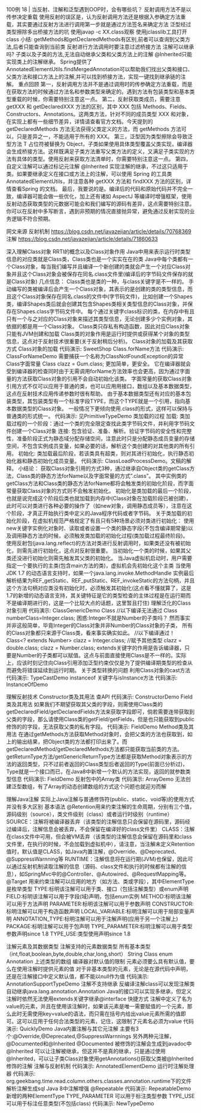 100例
18 | 当反射、注解和泛型遇到OOP时，会有哪些坑？
反射调用方法不是以传参决定重载
    使用反射的误区是，认为反射调用方法还是根据入参确定方法重载，其实要通过反射方法进行调用第一步就是通过方法签名来确定方法
泛型经过类型擦除多出桥接方法的坑
    使用javap -c XX.class观察
    使用jclasslib工具打开class
小结:
    getMethods和getDeclaredMethods有区别,前者可以查询到父类方法,后者只能查询到当前类
    反射进行方法调用时要注意过滤桥接方法
注解可以继承吗?
    子类以及子类的方法,无法自动继承父类和父类方法上的注解
    @Inherited只能实现类上的注解继承。
    Spring提供了AnnotatedElementUtils.findMergedAnnotation可以帮助我们找出父类和接口、父类方法和接口方法上的注解,并可以找到桥接方法，实现一键找到继承链的注解。
重点回顾
    第一，反射调用方法并不是通过调用时的传参确定方法重载，而是在获取方法的时候通过方法名和参数类型来确定的。遇到方法有包装类型和基本类型重载的时候，你需要特别注意这一点。
    第二，反射获取类成员，需要注意 getXXX 和 getDeclaredXXX 方法的区别，其中 XXX 包括 Methods、Fields、Constructors、Annotations。这两类方法，针对不同的成员类型 XXX 和对象，在实现上都有一些细节差异，详情请查看官方文档。今天提到的 getDeclaredMethods 方法无法获得父类定义的方法，而 getMethods 方法可以，只是差异之一，不能适用于所有的 XXX。
    第三，泛型因为类型擦除会导致泛型方法 T 占位符被替换为 Object，子类如果使用具体类型覆盖父类实现，编译器会生成桥接方法。这样既满足子类方法重写父类方法的定义，又满足子类实现的方法有具体的类型。使用反射来获取方法清单时，你需要特别注意这一点。
    第四，自定义注解可以通过标记元注解 @Inherited 实现注解的继承，不过这只适用于类。如果要继承定义在接口或方法上的注解，可以使用 Spring 的工具类 AnnotatedElementUtils，并注意各种 getXXX 方法和 findXXX 方法的区别，详情查看Spring 的文档。
    最后，我要说的是。编译后的代码和原始代码并不完全一致，编译器可能会做一些优化，加上还有诸如 AspectJ 等编译时增强框架，使用反射动态获取类型的元数据可能会和我们编写的源码有差异，这点需要特别注意。你可以在反射中多写断言，遇到非预期的情况直接抛异常，避免通过反射实现的业务逻辑不符合预期。


网文来源
反射机制
https://blog.csdn.net/javazejian/article/details/70768369
注解
https://blog.csdn.net/javazejian/article/details/71860633

深入理解Class对象
    RRTI的概念以及Class对象作用
        Java中用来表示运行时类型信息的对应类就是Class类，Class类也是一个实实在在的类
        Java中每个类都有一个Class对象，每当我们编写并且编译一个新创建的类就会产生一个对应Class对象并且这个Class对象会被保存在同名.class文件里(编译后的字节码文件保存的就是Class对象)
        几点信息：
            Class类也是类的一种，与class关键字是不一样的。
            手动编写的类被编译后会产生一个Class对象，其表示的是创建的类的类型信息，而且这个Class对象保存在同名.class的文件中(字节码文件)，比如创建一个Shapes类，编译Shapes类后就会创建其包含Shapes类相关类型信息的Class对象，并保存在Shapes.class字节码文件中。
            每个通过关键字class标识的类，在内存中有且只有一个与之对应的Class对象来描述其类型信息，无论创建多少个实例对象，其依据的都是用一个Class对象。
            Class类只存私有构造函数，因此对应Class对象只能有JVM创建和加载
            Class类的对象作用是运行时提供或获得某个对象的类型信息，这点对于反射技术很重要(关于反射稍后分析)。
    Class对象的加载及其获取方式
        Class对象的加载
            代码演示: SweetShop
        Class.forName方法
            代码演示: ClassForNameDemo
            需要捕获一个名称为ClassNotFoundException的异常
    Class字面常量
        Class clazz = Gum.class;
        更加简单，更安全。
        它在编译器就会受到编译器的检查同时由于无需调用forName方法效率也会更高，因为通过字面量的方法获取Class对象的引用不会自动初始化该类。
        字面常量的获取Class对象引用方式不仅可以应用于普通的类，也可以应用用接口，数组以及基本数据类型，这点在反射技术应用传递参数时很有帮助。
        由于基本数据类型还有对应的基本包装类型，其包装类型有一个标准字段TYPE，而这个TYPE就是一个引用，指向基本数据类型的Class对象。
        一般情况下更倾向使用.class的形式，这样可以保持与普通类的形式统一。
        代码演示: 见PrimitiveTypeDemo
    类加载的过程
        加载: 类加载过程的一个阶段：通过一个类的完全限定查找此类字节码文件，并利用字节码文件创建一个Class对象
        连接: 包含验证、准备、解析。验证字节码的安全性和完整性，准备阶段正式为静态域分配存储空间，注意此时只是分配静态成员变量的存储空间，不包含实例成员变量，如果必要的话，解析这个类创建的对其他类的所有引用。
        初始化: 类加载最后阶段，若该类具有超类，则对其进行初始化，执行静态初始化器和静态初始化成员变量。
        代码演示: ClassLoadProcessDemo。文稿的解释。
        小结论：
            获取Class对象引用的方式3种，通过继承自Object类的getClass方法，Class类的静态方法forName以及字面常量的方式”.class”。
            其中实例类的getClass方法和Class类的静态方法forName都将会触发类的初始化阶段，而字面常量获取Class对象的方式则不会触发初始化。
            初始化是类加载的最后一个阶段，也就是说完成这个阶段后类也就加载到内存中(Class对象在加载阶段已被创建)，此时可以对类进行各种必要的操作了（如new对象，调用静态成员等），注意在这个阶段，才真正开始执行类中定义的Java程序代码或者字节码。
        关于类加载的初始化阶段，在虚拟机规范严格规定了有且只有5种场景必须对类进行初始化：
            使用new关键字实例化对象时、读取或者设置一个类的静态字段(不包含编译期常量)以及调用静态方法的时候，必须触发类加载的初始化过程(类加载过程最终阶段)。
            使用反射包(java.lang.reflect)的方法对类进行反射调用时，如果类还没有被初始化，则需先进行初始化，这点对反射很重要。
            当初始化一个类的时候，如果其父类还没进行初始化则需先触发其父类的初始化。
            当Java虚拟机启动时，用户需要指定一个要执行的主类(包含main方法的类)，虚拟机会先初始化这个主类
            当使用JDK 1.7 的动态语言支持时，如果一个java.lang.invoke.MethodHandle 实例最后解析结果为REF_getStatic、REF_putStatic、REF_invokeStatic的方法句柄，并且这个方法句柄对应类没有初始化时，必须触发其初始化(这点看不懂就算了，这是1.7的新增的动态语言支持，其关键特征是它的类型检查的主体过程是在运行期而不是编译期进行的，这是一个比较大点的话题，这里暂且打住)
    理解泛化的Class对象引用
        代码演示: ClassGenericDemo
        Class<T>
        //以下编译无法通过
        Class<Number> numberClass=Integer.class;
        困惑:Integer不就是Number的子类吗？
        然而事实并非这般简单，毕竟Integer的Class对象并非Number的Class对象的子类，
        所有的Class对象都只来源于Class类，看来事实确实如此。
        //以下编译通过！
        Class<? extends Number> clazz = Integer.class;
        //赋予其他类型
        clazz = double.class;
        clazz = Number.class;
        extends关键字的作用是告诉编译器，只要是Number的子类都可以赋值。这点与前面直接使用Class<Number>是不一样的。实际上，应该时刻记住向Class引用添加泛型约束仅仅是为了提供编译期类型的检查从而避免将错误延续到运行时期。
    关于类型转换的问题
        利用Class对象的cast方法
        代码演示: TypeCastDemo
    instanceof 关键字与isInstance方法
        代码演示: InstanceOfDemo

理解反射技术
Constructor类及其用法
    查API
    代码演示: ConstructorDemo
Field类及其用法
    如果我们不期望获取其父类的字段，则需使用Class类的getDeclaredField/getDeclaredFields方法来获取字段即可，倘若需要连带获取到父类的字段，那么请使用Class类的getField/getFields，但是也只能获取到public修饰的的字段，无法获取父类的私有字段。
    代码演示: FieldDemo
Method类及其用法
    在通过getMethods方法获取Method对象时，会把父类的方法也获取到，如上的输出结果，把Object类的方法都打印出来了。而getDeclaredMethod/getDeclaredMethods方法都只能获取当前类的方法。
    getReturnType方法/getGenericReturnType方法都是获取Method对象表示的方法的返回类型，只不过前者返回的Class类型后者返回的Type(前面已分析过)，Type就是一个接口而已，在Java8中新增一个默认的方法实现，返回的就参数类型信息
    代码演示: FieldDemo
反射包中的Array类
    代码演示: ArrayDemo
    无法创建泛型数组，有了Array的动态创建数组的方式这个问题也就迎刃而解

理解Java注解
实际上Java注解与普通修饰符(public、static、void等)的使用方式并没有多大区别
基本语法
@Retention用来约束注解的生命周期，分别有三个值，源码级别（source），类文件级别（class）或者运行时级别（runtime）
    SOURCE：注解将被编译器丢弃（该类型的注解信息只会保留在源码里，源码经过编译后，注解信息会被丢弃，不会保留在编译好的class文件里）
    CLASS：注解在class文件中可用，但会被VM丢弃（该类型的注解信息会保留在源码里和class文件里，在执行的时候，不会加载到虚拟机中），请注意，当注解未定义Retention值时，默认值是CLASS，如Java内置注解，@Override、@Deprecated、@SuppressWarnning等
    RUNTIME：注解信息将在运行期(JVM)也保留，因此可以通过反射机制读取注解的信息（源码、class文件和执行的时候都有注解的信息），如SpringMvc中的@Controller、@Autowired、@RequestMapping等。
@Target 用来约束注解可以应用的地方（如方法、类或字段），其中ElementType是枚举类型
    TYPE:标明该注解可以用于类、接口（包括注解类型）或enum声明
    FIELD:标明该注解可以用于字段(域)声明，包括enum实例
    METHOD:标明该注解可以用于方法声明
    PARAMETER:标明该注解可以用于参数声明
    CONSTRUCTOR:标明注解可以用于构造函数声明
    LOCAL_VARIABLE:标明注解可以用于局部变量声明
    ANNOTATION_TYPE:标明注解可以用于注解声明(应用于另一个注解上)
    PACKAGE:标明注解可以用于包声明
    TYPE_PARAMETER:标明注解可以用于类型参数声明since 1.8
    TYPE_USE:类型使用声明since 1.8

注解元素及其数据类型
注解支持的元素数据类型
    所有基本类型（int,float,boolean,byte,double,char,long,short）
    String
    Class
    enum
    Annotation
    上述类型的数组
编译器对默认值的限制
    元素必须要么具有默认值，要么在使用注解时提供元素的值
    对于非基本类型的元素，无论是在源代码中声明，还是在注解接口中定义默认值，都不能以null作为值
    代码演示: AnnotationSupportTypeDemo
注解不支持继承
    反编译注解class可以发现注解类自动继承java.lang.annotation.Annotation
    Java的接口可以实现多继承，但定义注解时依然无法使用extends关键字继承@interface
快捷方式
    注解中定义了名为value的元素，并且在使用该注解时，如果该元素是唯一需要赋值的一个元素，那么此时无需使用key=value的语法，而只需在括号内给出value元素所需的值即可。这可以应用于任何合法类型的元素，记住，这限制了元素名必须为value
    代码演示: QuicklyDemo
Java内置注解与其它元注解
    主要有3个:@Override,@Deprecated,@SuppressWarnnings
    另外两种元注解，@Documented和@Inherited
        @Documented 被修饰的注解会生成到javadoc中
        @Inherited 可以让注解被继承，但这并不是真的继承，只是通过使用@Inherited，可以让子类Class对象使用getAnnotations()获取父类被@Inherited修饰的注解
注解与反射机制
    代码演示: AnnotatedElementDemo
运行时注解处理器
    代码演示: org.geekbang.time.read.column.others.classes.annotation.runtime下的文件
    解析注解生成sql
Java 8中注解增强
    @Repeatable
    代码演示: RepeatableDemo
新增的两种ElementType
TYPE_PARAMETER 可以用于标注类型参数
TYPE_USE 可以用于标注任意类型(不包括class)
代码演示: NewTypeDemo















